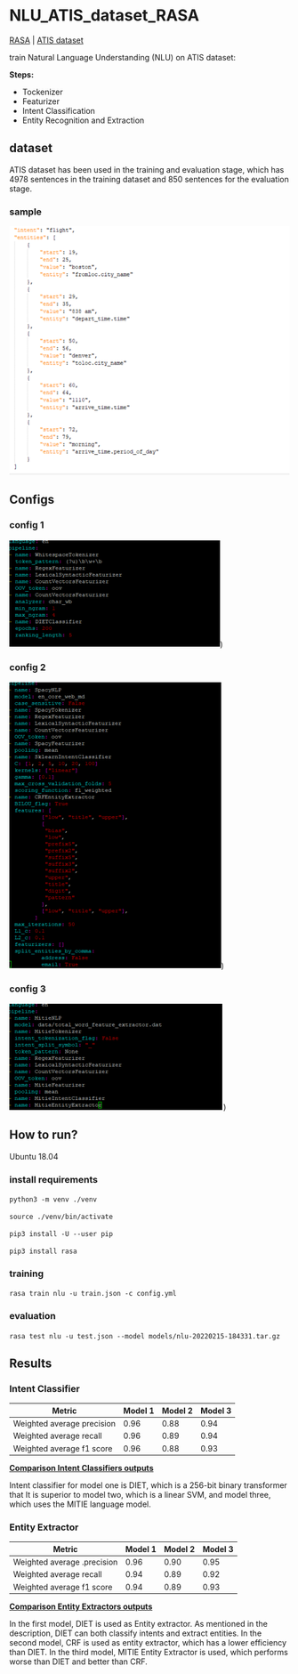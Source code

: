 # NLU_ATIS_dataset_RASA

[RASA](https://rasa.com/) | 
[ATIS dataset](https://datasets.activeloop.ai/docs/ml/datasets/atis-dataset/)

train Natural Language Understanding (NLU) on ATIS dataset:

**Steps:**
- Tockenizer
- Featurizer
- Intent Classification
- Entity Recognition and Extraction


## dataset

ATIS dataset has been used in the training and evaluation stage, which has 4978 sentences in the training dataset and 850 sentences for the evaluation stage.

### sample

![alt text](https://github.com/smohammadi96/NLU_ATIS_dataset_RASA/blob/main/images/ATIS_sample.PNG)

## Configs

### config 1

![alt text](https://github.com/smohammadi96/NLU_ATIS_dataset_RASA/blob/main/images/config1.PNG))

### config 2

![alt text](https://github.com/smohammadi96/NLU_ATIS_dataset_RASA/blob/main/images/config2.PNG))

### config 3

![alt text](https://github.com/smohammadi96/NLU_ATIS_dataset_RASA/blob/main/images/config3.PNG))

## How to run?

Ubuntu 18.04

### install requirements

`python3 -m venv ./venv`

`source ./venv/bin/activate`

`pip3 install -U --user pip`

`pip3 install rasa`

### training

`rasa train nlu -u train.json -c config.yml`

### evaluation

`rasa test nlu -u test.json --model models/nlu-20220215-184331.tar.gz`

## Results

### Intent Classifier

| Metric | Model 1 | Model 2 | Model 3 |
| ------------- | ------------- | ------------- | ------------- |
Weighted average precision | 0.96 | 0.88 | 0.94 |
Weighted average recall | 0.96 | 0.89 | 0.94 |
Weighted average f1 score | 0.96 | 0.88 | 0.93 |

[**Comparison Intent Classifiers outputs**](https://github.com/smohammadi96/NLU_ATIS_dataset_RASA/blob/main/outputs_intent.csv)

Intent classifier for model one is DIET, which is a 256-bit binary transformer that It is superior to model two, which is a linear SVM, and model three, which uses the MITIE language model.

### Entity Extractor

| Metric | Model 1 | Model 2 | Model 3 |
| ------------- | ------------- | ------------- | ------------- |
Weighted average .precision | 0.96 | 0.90 | 0.95 |
Weighted average recall | 0.94 | 0.89 | 0.92 |
Weighted average f1 score | 0.94 | 0.89 | 0.93 |

[**Comparison Entity Extractors outputs**](https://github.com/smohammadi96/NLU_ATIS_dataset_RASA/blob/main/outputs_entity.csv)

In the first model, DIET is used as Entity extractor. As mentioned in the description, DIET can both classify intents and extract entities. In the second model, CRF is used as entity extractor, which has a lower efficiency than DIET. In the third model, MITIE Entity Extractor is used, which performs worse than DIET and better than CRF.
